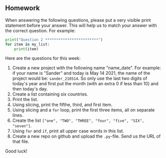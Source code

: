 Homework
-

When answering the following questions, please put a very visible print statement before your answer. This will help us to match your answer with the correct question. For example:

```Python
print("Question 2 ************************")
for item in my_list:
    print(item)
```

Here are the questions for this week:

1. Create a new project with the following name "name_date". For example: if your name is "Sander" and today is May 14 2021, the name of the project would be: `sander_210514`. So only use the last two digits of today's year and first put the month (with an extra 0 if less than 10) and then today's day.
1. Create a list containing six countries.
1. Print the list.
1. Using slicing, print the fifthe, third, and first item.
1. Using slicing and a `for` loop, print the first three items, all on separate lines.
1. Create the list `["one", "TWO", "THREE", "four", "five", "SIX", "seven"]`.
1. Using `for` and `if`, print all upper case words in this list.
1. Create a new repo on github and upload the `.py`-file. Send us the URL of that file.

Good luck!
